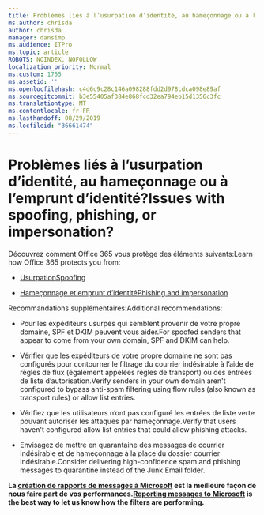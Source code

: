 ```yaml
---
title: Problèmes liés à l’usurpation d’identité, au hameçonnage ou à l’emprunt d’identité?
ms.author: chrisda
author: chrisda
manager: dansimp
ms.audience: ITPro
ms.topic: article
ROBOTS: NOINDEX, NOFOLLOW
localization_priority: Normal
ms.custom: 1755
ms.assetid: ''
ms.openlocfilehash: c4d6c9c28c146a098288fdd2d978cdca098e89af
ms.sourcegitcommit: b3e55405af384e868fcd32ea794eb15d1356c3fc
ms.translationtype: MT
ms.contentlocale: fr-FR
ms.lasthandoff: 08/29/2019
ms.locfileid: "36661474"
---
```

# <a name="issues-with-spoofing-phishing-or-impersonation"></a><span data-ttu-id="60732-102">Problèmes liés à l’usurpation d’identité, au hameçonnage ou à l’emprunt d’identité?</span><span class="sxs-lookup"><span data-stu-id="60732-102">Issues with spoofing, phishing, or impersonation?</span></span>

<span data-ttu-id="60732-103">Découvrez comment Office 365 vous protège des éléments suivants:</span><span class="sxs-lookup"><span data-stu-id="60732-103">Learn how Office 365 protects you from:</span></span>

- [<span data-ttu-id="60732-104">Usurpation</span><span class="sxs-lookup"><span data-stu-id="60732-104">Spoofing</span></span>](https://docs.microsoft.com/office365/securitycompliance/anti-spoofing-protection)

- [<span data-ttu-id="60732-105">Hameçonnage et emprunt d’identité</span><span class="sxs-lookup"><span data-stu-id="60732-105">Phishing and impersonation</span></span>](https://docs.microsoft.com/office365/securitycompliance/atp-anti-phishing)

<span data-ttu-id="60732-106">Recommandations supplémentaires:</span><span class="sxs-lookup"><span data-stu-id="60732-106">Additional recommendations:</span></span>

- <span data-ttu-id="60732-107">Pour les expéditeurs usurpés qui semblent provenir de votre propre domaine, SPF et DKIM peuvent vous aider.</span><span class="sxs-lookup"><span data-stu-id="60732-107">For spoofed senders that appear to come from your own domain, SPF and DKIM can help.</span></span>

- <span data-ttu-id="60732-108">Vérifier que les expéditeurs de votre propre domaine ne sont pas configurés pour contourner le filtrage du courrier indésirable à l’aide de règles de flux (également appelées règles de transport) ou des entrées de liste d’autorisation.</span><span class="sxs-lookup"><span data-stu-id="60732-108">Verify senders in your own domain aren't configured to bypass anti-spam filtering using flow rules (also known as transport rules) or allow list entries.</span></span>

- <span data-ttu-id="60732-109">Vérifiez que les utilisateurs n’ont pas configuré les entrées de liste verte pouvant autoriser les attaques par hameçonnage.</span><span class="sxs-lookup"><span data-stu-id="60732-109">Verify that users haven't configured allow list entries that could allow phishing attacks.</span></span>

- <span data-ttu-id="60732-110">Envisagez de mettre en quarantaine des messages de courrier indésirable et de hameçonnage à la place du dossier courrier indésirable.</span><span class="sxs-lookup"><span data-stu-id="60732-110">Consider delivering high-confidence spam and phishing messages to quarantine instead of the Junk Email folder.</span></span>

<span data-ttu-id="60732-111">**La [création de rapports de messages à Microsoft](https://support.office.com/article/b5caa9f1-cdf3-4443-af8c-ff724ea719d2) est la meilleure façon de nous faire part de vos performances.**</span><span class="sxs-lookup"><span data-stu-id="60732-111">**[Reporting messages to Microsoft](https://support.office.com/article/b5caa9f1-cdf3-4443-af8c-ff724ea719d2) is the best way to let us know how the filters are performing.**</span></span>
